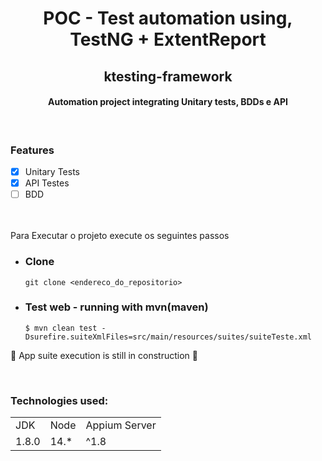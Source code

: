 <h1 align="center">POC - Test automation using, TestNG + ExtentReport</h1>
<h2 align="center">ktesting-framework</h2>
 
<h4 align="center">Automation project integrating Unitary tests, BDDs e API</h4>

<br>

### Features

- [x] Unitary Tests
- [x] API Testes
- [ ] BDD

<br><br>
Para Executar o projeto execute os seguintes passos

- ### Clone
  ```
  git clone <endereco_do_repositorio>
  ```
- ### Test web - running with mvn(maven)

  ```
  $ mvn clean test -Dsurefire.suiteXmlFiles=src/main/resources/suites/suiteTeste.xml
  ```

🚧 App suite execution is still in construction 🚧

<br>

### Technologies used:

<table>
<tr>
        <td>JDK</td>
        <td>Node</td>
        <td>Appium Server</td>
</tr>

<tr>
    <td>1.8.0</td>
    <td>14.*</td>
    <td>^1.8</td>
</tr>
</table>
